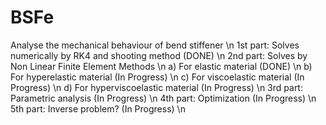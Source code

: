 # BSFe
Analyse the mechanical behaviour of bend stiffener \n
1st part: Solves numerically by RK4 and shooting method (DONE) \n
2nd part: Solves by Non Linear Finite Element Methods \n
  a) For elastic material (DONE) \n
  b) For hyperelastic material (In Progress) \n 
  c) For viscoelastic material (In Progress) \n
  d) For hyperviscoelastic material (In Progress) \n
3rd part: Parametric analysis (In Progress) \n
4th part: Optimization (In Progress) \n
5th part: Inverse problem? (In Progress) \n

